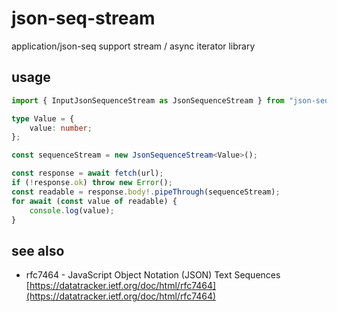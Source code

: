 # json-seq-stream

application/json-seq support stream / async iterator library

## usage

```ts
import { InputJsonSequenceStream as JsonSequenceStream } from "json-seq-stream";

type Value = {
    value: number;
};

const sequenceStream = new JsonSequenceStream<Value>();

const response = await fetch(url);
if (!response.ok) throw new Error();
const readable = response.body!.pipeThrough(sequenceStream);
for await (const value of readable) {
    console.log(value);
}
```

## see also

- rfc7464 - JavaScript Object Notation (JSON) Text Sequences \
[https://datatracker.ietf.org/doc/html/rfc7464](https://datatracker.ietf.org/doc/html/rfc7464)
